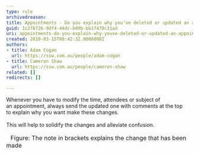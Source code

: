 ```yaml
---
type: rule
archivedreason: 
title: Appointments - Do you explain why you've deleted or updated an appointment?
guid: 1c278726-9df4-44dc-b09b-bb17470c31ad
uri: appointments-do-you-explain-why-youve-deleted-or-updated-an-appointment
created: 2010-03-15T08:42:32.0000000Z
authors:
- title: Adam Cogan
  url: https://ssw.com.au/people/adam-cogan
- title: Cameron Shaw
  url: https://ssw.com.au/people/cameron-shaw
related: []
redirects: []

---
```



Whenever you have to modify the time, attendees or subject of an&#160;appointment, always send the updated one with comments at the top to&#160;explain why you want make these changes. <br>
<br>
This will help to solidify the changes and alleviate confusion.<br>
<br>
<img alt="" class="ms-rteCustom-ImageArea" src="/Communication/RulesToBetterEmail/PublishingImages/AppointmentWithComments.jpg" />&#160;&#160; <font class="ms-rteCustom-FigureNormal" size="+0">Figure&#58; The note in brackets explains the change that has been made</font> 

<br><excerpt class='endintro'></excerpt><br>



